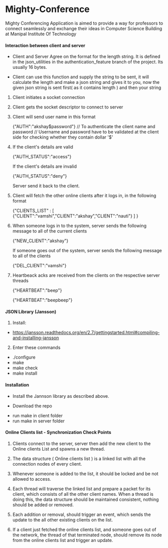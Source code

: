 Mighty-Conference
=================

Mighty Conferencing Application is aimed to provide a way for professors to connect seamlessly and exchange their ideas in Computer Science Building at Manipal Institute Of Technology

#### Interaction between client and server ####


* Client and Server Agree on the format for the length string. It is defined in the json_utilities in the authentication_feature branch of the project. Its usually 16 bytes.

* Client can use this function and supply the string to be sent, it will calculate the length and make a json string and gives it to you, now the given json string is sent first( as it contains length ) and then your string


1. Client initiates a socket connection
2. Client gets the socket descriptor to connect to server
3. Client will send user name in this format

	{"AUTH":"akshay$password"} // To authenticate the client name and password 
								// Username and password have to be validated at the client side for checking whether they contain dollar '$'
4. If the client's details are valid
	
	{"AUTH_STATUS":"access"}

	If the client's details are invalid

	{"AUTH_STATUS":"deny"}

	Server send it back to the client.

5. Client will fetch the other online clients after it logs in, in the following format

	{"CLIENTS_LIST" : [ {"CLIENT":"vamshi","CLIENT":"akshay","CLIENT":"nauti"} ] }

6. When someone logs in to the system, server sends the following message to all of the current clients

	{"NEW_CLIENT":"akshay"} 

   If someone goes out of the system, server sends the following message to all of the clients

    {"DEL_CLIENT":"vamshi"}

7. Heartbeack acks are received from the clients on the respective server threads

    {"HEARTBEAT":"beep"}

    {"HEARTBEAT":"beepbeep"}



#### JSON Library (Jansson) ####

1. Install: 
+ https://jansson.readthedocs.org/en/2.7/gettingstarted.html#compiling-and-installing-jansson

2. Enter these commands 
+ ./configure
+ make
+ make check
+ make install

#### Installation ####

* Install the Jannson library as described above.

* Download the repo
+ run make in client folder
+ run make in server folder


#### Online Clients list - Synchronization Check Points ####
1. Clients connect to the server, server then add the new client to the Online clients List and spawns a new thread.

2. The data structure ( Online clients list ) is a linked list with all the connection nodes of every client.

3. Whenever someone is added to the list, it should be locked and be not allowed to access.

4. Each thread will traverse the linked list and prepare a packet for its client, which consists of all the other client names. When a thread is doing this, the data structure should be maintained consistent, nothing should be added or removed.

5. Each addition or removal, should trigger an event, which sends the update to the all other existing clients on the list.

6. If a client just fetched the online clients list, and someone goes out of the network, the thread of that terminated node, should remove its node from the online clients list and trigger an update.
